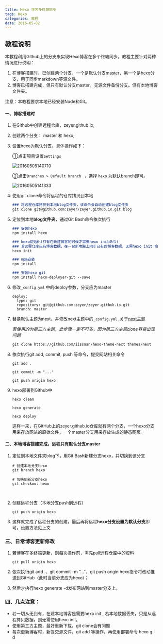 ```yaml
---
title: Hexo 博客多终端同步
tags: Hexo
categories: 教程
date: 2016-05-02 
---
```


## 教程说明

本教程利用Github上的分支来实现Hexo博客在多个终端同步。教程主要针对两种情况进行说明：

1. 在博客搭建时，已创建两个分支，一个是默认分支master，另一个是hexo分支，用于同步markdown等源文件。
2. 博客已搭建完成，但只有默认分支master，无源文件备份分支。但有本地博客文件夹。

注意：本教程要求本地已经安装Node和Git。

#### 一、博客搭建时

1. 在Github中创建远程仓库，zeyer.github.io;

2. 创建两个分支： master 和 hexo;

3. 设置hexo为默认分支，具体操作如下：

    ①点击项目设置`Settings`  

   ![20160505140710](http://o6oq2pwnx.bkt.clouddn.com/20160505140710.jpg)

   ②点击`Branches > Default branch ` ，选择 `hexo` 为默认branch即可。

   ![20160505141333](http://o6oq2pwnx.bkt.clouddn.com/20160505141333.jpg)

4. 使用git clone命令将远程的仓库拷贝到本地

   ```markdown
   ### 将远程仓库拷贝到本地blog文件夹，该命令会自动创建blog文件夹
   git clone git@github.com:zeyer/zeyer.github.io.git blog
   ```

5. 定位到本地**blog文件夹**，通过Git Bash命令依次执行

   ```markdown
   ### 安装hexo
   npm install hexo

   ### hexo初始化(只有在新建博客的时候才需要hexo init命令)
   ### 若远程仓库已有博客数据，在一台新电脑上同步已有的博客数据，无需hexo init 命令
   hexo init

   ### npm安装
   npm install

   ### 安装hexo git
   npm install hexo-deployer-git --save
   ```

6. 修改`_config.yml` 中的deploy参数，分支应为master

   ```
   deploy:
     type: git
     repository: git@github.com:zeyer/zeyer.github.io.git
     branch: master
   ```

7. 替换默认主题为next，并修改next主题中的`_config.yml` ,关于[next主题](http://theme-next.iissnan.com/getting-started.html)

   *若使用的为第三方主题，此步骤一定不可省，因为第三方主题clone容易出现问题*

   ```markdown
   git clone https://github.com/iissnan/hexo-theme-next themes/next
   ```

8. 依次执行git add, commit, push 等命令，提交网站相关命令

   ```
   git add .

   git commit -m "..."

   git push origin hexo
   ```

9. hexo部署到Github中

   ```gfm
   hexo clean

   hexo generate

   hexo deploy
   ```

   这样一来，在GitHub上的zeyer.github.io仓库就有两个分支，一个hexo分支用来存放网站的原始文件，一个master分支用来存放生成的静态网页。


#### 二、本地博客搭建完成，远程只有默认分支master

1. 定位到本地文件夹blog下，用Git Bash新建分支hexo，并切换到该分支

    ```
   # 创建本地分支hexo
   git branch hexo

   # 切换到新分支hexo
   git checkout hexo
    ```

   ​

2. 创建远程分支（本地分支push到远程）

   ```
   git push origin hexo
   ```

3. 这样就完成了远程分支的创建，最后再将远程**hexo分支设置为默认分支**即可，设置方法见上文

### 三、日常博客更新修改

1. 若博客在多终端更新，则每次操作前，需先pull远程仓库中的资料

   ```
   git pull origin hexo
   ```

2. 依次执行git add .、git commit -m “…”、git push origin hexo指令将改动推送到GitHub（此时当前分支应为hexo）；

3. 然后才执行hexo generate -d发布网站到master分支上。

### 四、几点注意：

* 若一切从无到有，在建本地博客是需要hexo init , 若本地数据丢失，只是从远程拷贝数据，则无需使用hexo init。
* 使用第三方主题，最好重新下载，git clone会有问题
* 每次更新博客时，新提交源文件，git add 等操作，再使用部署命令 hexo g -d

